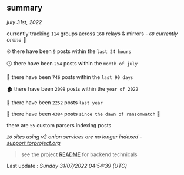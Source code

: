 
## summary
_july 31st, 2022_

currently tracking `114` groups across `168` relays & mirrors - _`68` currently online_ 📡

⏲ there have been `9` posts within the `last 24 hours`

🕓 there have been `254` posts within the `month of july`

📅 there have been `746` posts within the `last 90 days`

🏚 there have been `2098` posts within the `year of 2022`

🚀 there have been `2252` posts `last year`

🦕 there have been `4384` posts `since the dawn of ransomwatch` 🐣

there are `55` custom parsers indexing posts

_`20` sites using v2 onion services are no longer indexed - [support.torproject.org](https://support.torproject.org/onionservices/v2-deprecation/)_

> see the project [README](https://github.com/jmousqueton/ransomwatch#readme) for backend technicals



Last update : _Sunday 31/07/2022 04:54:39 (UTC)_

